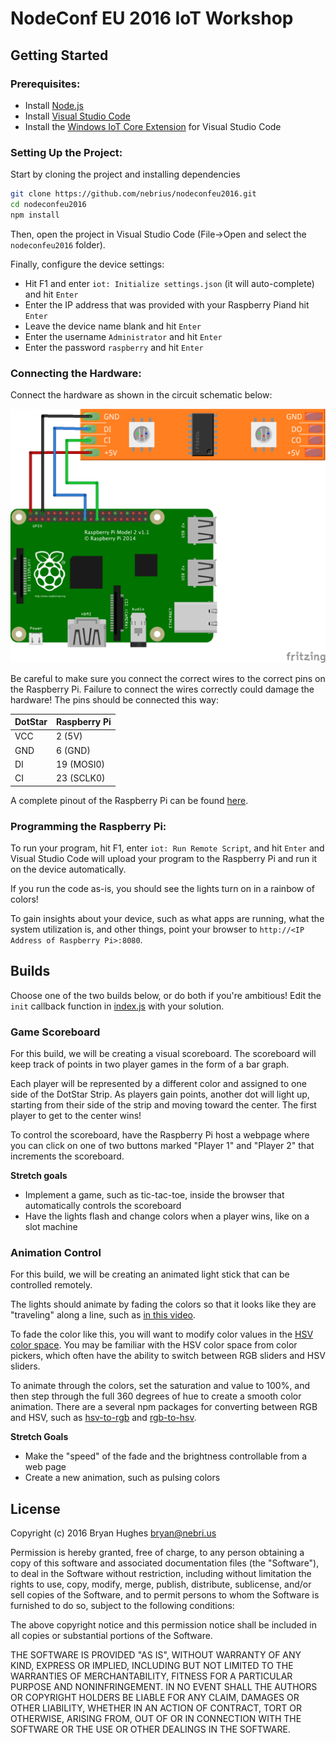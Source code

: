 # NodeConf EU 2016 IoT Workshop

## Getting Started

### Prerequisites:

- Install [Node.js](https://nodejs.org/)
- Install [Visual Studio Code](https://code.visualstudio.com/)
- Install the [Windows IoT Core Extension](https://marketplace.visualstudio.com/items?itemName=ms-iot.windowsiot) for Visual Studio Code

### Setting Up the Project:

Start by cloning the project and installing dependencies

```Bash
git clone https://github.com/nebrius/nodeconfeu2016.git
cd nodeconfeu2016
npm install
```

Then, open the project in Visual Studio Code (File->Open and select the `nodeconfeu2016` folder).

Finally, configure the device settings:

- Hit F1 and enter `iot: Initialize settings.json` (it will auto-complete) and hit `Enter`
- Enter the IP address that was provided with your Raspberry Piand hit `Enter`
- Leave the device name blank and hit `Enter`
- Enter the username `Administrator` and hit `Enter`
- Enter the password `raspberry` and hit `Enter`

### Connecting the Hardware:

Connect the hardware as shown in the circuit schematic below:

![Photon Connections](docs/basic_connection.png)

Be careful to make sure you connect the correct wires to the correct pins on the Raspberry Pi. Failure to connect the wires correctly could damage the hardware! The pins should be connected this way:

| DotStar | Raspberry Pi |
|---------|--------------|
| VCC     | 2 (5V)       |
| GND     | 6 (GND)      |
| DI      | 19 (MOSI0)   |
| CI      | 23 (SCLK0)   |

A complete pinout of the Raspberry Pi can be found [here](https://github.com/nebrius/raspi-io/wiki/Pin-Information).

### Programming the Raspberry Pi:

To run your program, hit F1, enter `iot: Run Remote Script`, and hit `Enter` and Visual Studio Code will upload your program to the Raspberry Pi and run it on the device automatically.

If you run the code as-is, you should see the lights turn on in a rainbow of colors!

To gain insights about your device, such as what apps are running, what the system utilization is, and other things, point your browser to `http://<IP Address of Raspberry Pi>:8080`.

## Builds

Choose one of the two builds below, or do both if you're ambitious! Edit the `init` callback function in [index.js](index.js) with your solution.

### Game Scoreboard

For this build, we will be creating a visual scoreboard. The scoreboard will keep track of points in two player games in the form of a bar graph.

Each player will be represented by a different color and assigned to one side of the DotStar Strip. As players gain points, another dot will light up, starting from their side of the strip and moving toward the center. The first player to get to the center wins!

To control the scoreboard, have the Raspberry Pi host a webpage where you can click on one of two buttons marked "Player 1" and "Player 2" that increments the scoreboard.

**Stretch goals**

- Implement a game, such as tic-tac-toe, inside the browser that automatically controls the scoreboard
- Have the lights flash and change colors when a player wins, like on a slot machine

### Animation Control

For this build, we will be creating an animated light stick that can be controlled remotely.

The lights should animate by fading the colors so that it looks like they are "traveling" along a line, such as [in this video](https://www.youtube.com/watch?v=ZbM1PRn_TQ8).

To fade the color like this, you will want to modify color values in the [HSV color space](https://en.wikipedia.org/wiki/HSL_and_HSV). You may be familiar with the HSV color space from color pickers, which often have the ability to switch between RGB sliders and HSV sliders.

To animate through the colors, set the saturation and value to 100%, and then step through the full 360 degrees of hue to create a smooth color animation. There are a several npm packages for converting between RGB and HSV, such as [hsv-to-rgb](https://www.npmjs.com/package/hsv-rgb) and [rgb-to-hsv](https://www.npmjs.com/package/rgb-hsv).

**Stretch Goals**

- Make the "speed" of the fade and the brightness controllable from a web page
- Create a new animation, such as pulsing colors

## License

Copyright (c) 2016 Bryan Hughes <bryan@nebri.us>

Permission is hereby granted, free of charge, to any person
obtaining a copy of this software and associated documentation
files (the "Software"), to deal in the Software without
restriction, including without limitation the rights to use,
copy, modify, merge, publish, distribute, sublicense, and/or sell
copies of the Software, and to permit persons to whom the
Software is furnished to do so, subject to the following
conditions:

The above copyright notice and this permission notice shall be
included in all copies or substantial portions of the Software.

THE SOFTWARE IS PROVIDED "AS IS", WITHOUT WARRANTY OF ANY KIND,
EXPRESS OR IMPLIED, INCLUDING BUT NOT LIMITED TO THE WARRANTIES
OF MERCHANTABILITY, FITNESS FOR A PARTICULAR PURPOSE AND
NONINFRINGEMENT. IN NO EVENT SHALL THE AUTHORS OR COPYRIGHT
HOLDERS BE LIABLE FOR ANY CLAIM, DAMAGES OR OTHER LIABILITY,
WHETHER IN AN ACTION OF CONTRACT, TORT OR OTHERWISE, ARISING
FROM, OUT OF OR IN CONNECTION WITH THE SOFTWARE OR THE USE OR
OTHER DEALINGS IN THE SOFTWARE.
